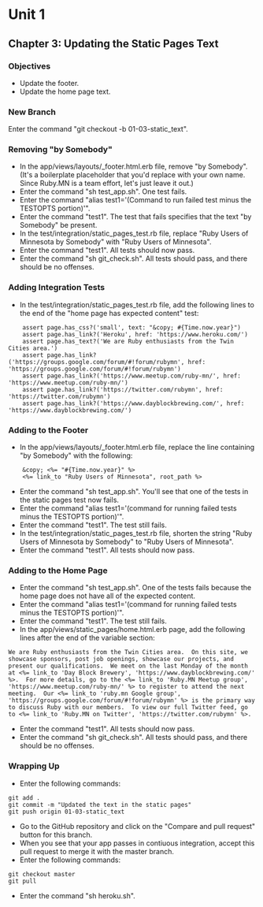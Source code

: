 # Unit 1
## Chapter 3: Updating the Static Pages Text

### Objectives
* Update the footer.
* Update the home page text.

### New Branch
Enter the command "git checkout -b 01-03-static_text".

### Removing "by Somebody"
* In the app/views/layouts/_footer.html.erb file, remove "by Somebody".  (It's a boilerplate placeholder that you'd replace with your own name.  Since Ruby.MN is a team effort, let's just leave it out.)
* Enter the command "sh test_app.sh".  One test fails.
* Enter the command "alias test1='(Command to run failed test minus the TESTOPTS portion)'".
* Enter the command "test1".  The test that fails specifies that the text "by Somebody" be present.
* In the test/integration/static_pages_test.rb file, replace "Ruby Users of Minnesota by Somebody" with "Ruby Users of Minnesota".
* Enter the command "test1".  All tests should now pass.
* Enter the command "sh git_check.sh".  All tests should pass, and there should be no offenses.

### Adding Integration Tests
* In the test/integration/static_pages_test.rb file, add the following lines to the end of the "home page has expected content" test:
```
    assert page.has_css?('small', text: "&copy; #{Time.now.year}")
    assert page.has_link?('Heroku', href: 'https://www.heroku.com/')
    assert page.has_text?('We are Ruby enthusiasts from the Twin Cities area.')
    assert page.has_link?('https://groups.google.com/forum/#!forum/rubymn', href: 'https://groups.google.com/forum/#!forum/rubymn')
    assert page.has_link?('https://www.meetup.com/ruby-mn/', href: 'https://www.meetup.com/ruby-mn/')
    assert page.has_link?('https://twitter.com/rubymn', href: 'https://twitter.com/rubymn')
    assert page.has_link?('https://www.dayblockbrewing.com/', href: 'https://www.dayblockbrewing.com/')
```

### Adding to the Footer
* In the app/views/layouts/_footer.html.erb file, replace the line containing "by Somebody" with the following:
```
    &copy; <%= "#{Time.now.year}" %>
    <%= link_to "Ruby Users of Minnesota", root_path %>
```
* Enter the command "sh test_app.sh".  You'll see that one of the tests in the static pages test now fails.
* Enter the command "alias test1='(command for running failed tests minus the TESTOPTS portion)'".
* Enter the command "test1".  The test still fails.
* In the test/integration/static_pages_test.rb file, shorten the string "Ruby Users of Minnesota by Somebody" to "Ruby Users of Minnesota".
* Enter the command "test1".  All tests should now pass.

### Adding to the Home Page
* Enter the command "sh test_app.sh".  One of the tests fails because the home page does not have all of the expected content.
* Enter the command "alias test1='(command for running failed tests minus the TESTOPTS portion)'".
* Enter the command "test1".  The test still fails.
* In the app/views/static_pages/home.html.erb page, add the following lines after the end of the variable section:
```
We are Ruby enthusiasts from the Twin Cities area.  On this site, we showcase sponsors, post job openings, showcase our projects, and present our qualifications.  We meet on the last Monday of the month at <%= link_to 'Day Block Brewery', 'https://www.dayblockbrewing.com/' %>.  For more details, go to the <%= link_to 'Ruby.MN Meetup group', 'https://www.meetup.com/ruby-mn/' %> to register to attend the next meeting.  Our <%= link_to 'ruby.mn Google group', 'https://groups.google.com/forum/#!forum/rubymn' %> is the primary way to discuss Ruby with our members.  To view our full Twitter feed, go to <%= link_to 'Ruby.MN on Twitter', 'https://twitter.com/rubymn' %>.
```
* Enter the command "test1".  All tests should now pass.
* Enter the command "sh git_check.sh".  All tests should pass, and there should be no offenses.

### Wrapping Up
* Enter the following commands:
```
git add .
git commit -m "Updated the text in the static pages"
git push origin 01-03-static_text
```
* Go to the GitHub repository and click on the "Compare and pull request" button for this branch.
* When you see that your app passes in contiuous integration, accept this pull request to merge it with the master branch.
* Enter the following commands:
```
git checkout master
git pull
```
* Enter the command "sh heroku.sh".
